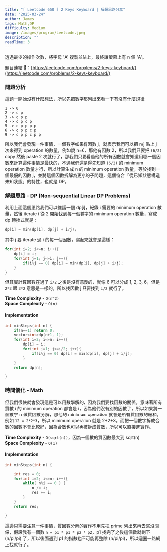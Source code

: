 ```yaml
---
title: "[ Leetcode 650 ] 2 Keys Keyboard | 解題思路分享"
date: "2025-03-24"
author: James
tags: Math,DP
difficulty: Medium
image: /images/program/Leetcode.jpeg
description: ""
readTime: 3
---
```


透過最少的操作次數，將字母 'A' 複製並貼上，最終讓螢幕上有 n 個 'A'。

題目連結 🔗：[https://leetcode.com/problems/2-keys-keyboard/](https://leetcode.com/problems/2-keys-keyboard/)

### **問題分析**

這題一開始沒有什麼想法，所以先把數字都列出來看一下有沒有什麼規律

```
1 -> 0
2 -> c p
3 -> c p p
4 -> c p c p
5 -> c p p p p
6 -> c p p c p
9 -> c p p c p p
```

所以我們會發現一件事情，一個數字如果有因數 j，就表示我們可以把 n/j 貼上 j 次來得到 operation 的數量，例如說 n=6，那他有因數 2，所以我們只要把 `(6/2)` copy 然後 paste 2 次就行了，那我們只要看過他的所有因數就會知道用哪一個因數來計算這件事情是最快的，不過我們還是得先知道 `(6/2)` 的 minimum operation 數量才行，所以計算生成 n 的 minimum operation 數量，等於找到一個最優的因數 j，並將這個因數拆解為更小的子問題，這個符合「從已知狀態構造未知狀態」的特性，也就是 DP。

### **解題思路 - DP (Non-sequential Linear DP Problems)**

利用上面這個思路我們可以維護一個 dp[i]，紀錄 i 需要的 minimum operation 數量，然後 iterate i 從 2 開始找到每一個數字的 minimum operation 數量，寫成 dp 轉換式就是 :

```cpp
dp[i] = min(dp[i], dp[j] + i/j);
```

其中 j 要 iterate 過 i 的每一個因數，寫起來就會是這樣：

```cpp
for(int i=2; i<=n; i++){
    dp[i] = i;
    for(int j=1; j<=i; j++){
        if(i%j == 0) dp[i] = min(dp[i], dp[j] + i/j);
    }
}
```

但其實計算因數在過了 `i/2` 之後是沒有意義的，就像 6 可以分成 1, 2, 3, 6，但是 `2*3` 跟 `3*2` 意思是一樣的，所以找因數 j 只要找到 `i/2` 就行了。

**Time Complexity** - `O(n^2)`<br>
**Space Complexity** - `O(n)`

#### **Implementation**

```cpp
int minSteps(int n) {
    if(n==1) return 0;
    vector<int>dp(n+1, 1);
    for(int i=2; i<=n; i++){
        dp[i] = i;
        for(int j=1; j<=i/2; j++){
            if(i%j == 0) dp[i] = min(dp[i], dp[j] + i/j);
        }
    }
    return dp[n];

}
```

### **時間優化 - Math**

但我們很快就會發現這是可以用數學解的，因為我們要找因數的關係，意味著所有質數 i 的 minimum operation 都會是 i，因為他們沒有別的因數了，所以如果將一個數字 n 做質因數分解，那他的 minimum operation 就會是所有質因數的總和，例如 `12 = 2*2*3`，所以 minimum operation 就是 2+2+3。而把一個數字拆成合數的因數不會比較好，因為合數也可以再被拆成質數，所以可以直接進實作。

**Time Complexity** - `O(sqrt(n))`，因為一個數的質因數最大到 sqrt(n)<br>
**Space Complexity** - `O(1)`

#### **Implementation**

```cpp
int minSteps(int n) {

    int res = 0;
    for(int i=2; i<=n; i++){
        while( n%i == 0 ) {
            n /= i;
            res += i;
        }
    }
    return res;

}
```

這邊只需要注意一件事情，質因數分解的實作不用先把 prime 列出來再去寫沒關係，假設我有一個數 `n = p1 * p1 * p2 * p2`，p1 找完了之後這個數就剩下 (n/pi/pi) 了，所以後面遇到 p1 的指數也不可能再整除 (n/pi/pi)，所以迴圈一路網上找就行了。
